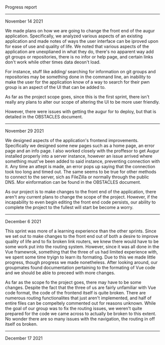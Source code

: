 Progress report

------------------------------------------------------------------------------------------------------------------------------------
November 14 2021

We made plans on how we are going to change the front end of the augur application. Specifically, we analyzed various aspects of an 
existing application and made notes of ways the user interface can be iproved upon for ease of use and quality of life.
We noted that various aspects of the application are unexplianed in what they do, there's no apparent way add git groups or repositories,
there is no infor or help page, and certain links don't work while other times data deosn't load. 

For instance, stuff like adding/ searching for information on git groups and repositories may be something done in the command line, an inability
to make the user for the application know of a way to search for their pwn group is an aspect of the UI that can be added to.

As far as the project scope goes, since this is the first sprint, there isn't really any plans to alter our scope of altering the UI to be more user friendly.

However, there were issues with getting the augur for to deploy, but that is detailed in the OBSTACLES document.

--------------------------------------------------------------------------------------------------------------------------------------------

November 29 2021

We designed aspects of the application's frontend improvements. Specifically we designed some new pages such as a home page, an error page and an info page.
I also worked closely with the proffesor to get Augur installed properly into a server instance, however an issue arrived where something must've been added 
to said instance, preventing connection with it. Any time an attept is made, an error pops up saying that the connection took too long and timed out. 
The same seems to be true for other methods to connect to the server, sich as FileZilla or normally through the public DNS. Mor einformation can be found in the OBSTACLES document.

As our project is to make changes to the front end of the application, there aren't any current plans to change the scope of the project. However, if the incapability to even begin editing 
the front end code persists, our ability to complete the project to the fullest will start be become a worry.

-----------------------------------------------------------------------------------------------------------------------------------------------

December 6 2021

This sprint was more of a learning experience than the other sprints. Since we set out to make changes to the front end out of both a desire to improve quality 
of life and to fix broken link routers, we knew there would have to be some work put into the routing system. However, since it was all done in the Vue framewrok, 
something that the three of us had limited experience with, we spent some time tryign to learn its formating. Due to this we made little progress, though progress we made nonetheless.
After looking around, our groupmates found documentation pertaining to the formating of Vue code and we should be able to preceed with more changes.

As far as the scope fo the project goes, there may have to be some changes. Despite the fact that the three of us are fairly unfamiliar with Vue code format,
the code of the frontend itself is quite broken. There are numerous routing functionalites that just aren't implemented, and half of entire files can be compeltely commented out
for reasons unknown. While the goal of our group was to fix the routing issues, we weren't quite prepared for the code we came across to actually be broken to this extent.
No wonder there are so many issues with the navigation, the routing in off itself os broken. 

----------------------------------------------------------------------------------------------------------------------------------------------------------------------------------------

December 17 2021

